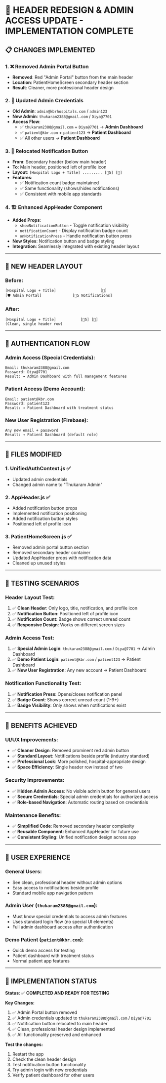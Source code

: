 # 🎯 HEADER REDESIGN & ADMIN ACCESS UPDATE - IMPLEMENTATION COMPLETE

## 📋 **CHANGES IMPLEMENTED**

### **1. ❌ Removed Admin Portal Button**
- **Removed**: Red "Admin Portal" button from the main header
- **Location**: PatientHomeScreen secondary header section
- **Result**: Cleaner, more professional header design

### **2. 🔐 Updated Admin Credentials**
- **Old Admin**: `admin@kbrhospitals.com` / `admin123`
- **New Admin**: `thukaram2388@gmail.com` / `Diya@7701`
- **Access Flow**:
  - ✅ `thukaram2388@gmail.com` + `Diya@7701` → **Admin Dashboard**
  - ✅ `patient@kbr.com` + `patient123` → **Patient Dashboard**
  - ✅ All other users → **Patient Dashboard**

### **3. 📱 Relocated Notification Button**
- **From**: Secondary header (below main header)
- **To**: Main header, positioned left of profile icon
- **Layout**: `[Hospital Logo + Title] ......... [🔔5] [👤]`
- **Features**:
  - ✅ Notification count badge maintained
  - ✅ Same functionality (shows/hides notifications)
  - ✅ Consistent with mobile app standards

### **4. 🏗️ Enhanced AppHeader Component**
- **Added Props**:
  - `showNotificationButton` - Toggle notification visibility
  - `notificationCount` - Display notification badge count
  - `onNotificationPress` - Handle notification button press
- **New Styles**: Notification button and badge styling
- **Integration**: Seamlessly integrated with existing header layout

---

## 🎨 **NEW HEADER LAYOUT**

### **Before:**
```
[Hospital Logo + Title]                    [👤]
[🛡️ Admin Portal]              [🔔5 Notifications]
```

### **After:**
```
[Hospital Logo + Title]           [🔔5] [👤]
(Clean, single header row)
```

---

## 🔑 **AUTHENTICATION FLOW**

### **Admin Access** (Special Credentials):
```
Email: thukaram2388@gmail.com
Password: Diya@7701
Result: → Admin Dashboard with full management features
```

### **Patient Access** (Demo Account):
```
Email: patient@kbr.com  
Password: patient123
Result: → Patient Dashboard with treatment status
```

### **New User Registration** (Firebase):
```
Any new email + password
Result: → Patient Dashboard (default role)
```

---

## 📂 **FILES MODIFIED**

### **1. UnifiedAuthContext.js** ✅
- Updated admin credentials
- Changed admin name to "Thukaram Admin"

### **2. AppHeader.js** ✅
- Added notification button props
- Implemented notification positioning
- Added notification button styles
- Positioned left of profile icon

### **3. PatientHomeScreen.js** ✅
- Removed admin portal button section
- Removed secondary header container
- Updated AppHeader props with notification data
- Cleaned up unused styles

---

## 🧪 **TESTING SCENARIOS**

### **Header Layout Test:**
1. ✅ **Clean Header**: Only logo, title, notification, and profile icon
2. ✅ **Notification Button**: Positioned left of profile icon
3. ✅ **Notification Count**: Badge shows correct unread count
4. ✅ **Responsive Design**: Works on different screen sizes

### **Admin Access Test:**
1. ✅ **Special Admin Login**: `thukaram2388@gmail.com` / `Diya@7701` → Admin Dashboard
2. ✅ **Demo Patient Login**: `patient@kbr.com` / `patient123` → Patient Dashboard
3. ✅ **New User Registration**: Any new account → Patient Dashboard

### **Notification Functionality Test:**
1. ✅ **Notification Press**: Opens/closes notification panel
2. ✅ **Badge Count**: Shows correct unread count (1-9+)
3. ✅ **Badge Visibility**: Only shows when notifications exist

---

## 🚀 **BENEFITS ACHIEVED**

### **UI/UX Improvements:**
- ✅ **Cleaner Design**: Removed prominent red admin button
- ✅ **Standard Layout**: Notifications beside profile (industry standard)
- ✅ **Professional Look**: More polished, hospital-appropriate design
- ✅ **Space Efficiency**: Single header row instead of two

### **Security Improvements:**
- ✅ **Hidden Admin Access**: No visible admin button for general users
- ✅ **Secure Credentials**: Special admin credentials for authorized access
- ✅ **Role-based Navigation**: Automatic routing based on credentials

### **Maintenance Benefits:**
- ✅ **Simplified Code**: Removed secondary header complexity
- ✅ **Reusable Component**: Enhanced AppHeader for future use
- ✅ **Consistent Styling**: Unified notification design across app

---

## 📱 **USER EXPERIENCE**

### **General Users:**
- See clean, professional header without admin options
- Easy access to notifications beside profile
- Standard mobile app navigation pattern

### **Admin User** (`thukaram2388@gmail.com`):
- Must know special credentials to access admin features
- Uses standard login flow (no special UI elements)
- Full admin dashboard access after authentication

### **Demo Patient** (`patient@kbr.com`):
- Quick demo access for testing
- Patient dashboard with treatment status
- Normal patient app features

---

## 🎉 **IMPLEMENTATION STATUS**

**Status**: ✅ **COMPLETED AND READY FOR TESTING**

**Key Changes:**
1. ✅ Admin Portal button removed
2. ✅ Admin credentials updated to `thukaram2388@gmail.com` / `Diya@7701`
3. ✅ Notification button relocated to main header
4. ✅ Clean, professional header design implemented
5. ✅ All functionality preserved and enhanced

**Test the changes:**
1. Restart the app
2. Check the clean header design
3. Test notification button functionality
4. Try admin login with new credentials
5. Verify patient dashboard for other users